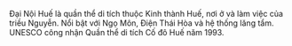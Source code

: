 Đại Nội Huế là quần thể di tích thuộc Kinh thành Huế, nơi ở và làm việc của triều Nguyễn. 
Nổi bật với Ngọ Môn, Điện Thái Hòa và hệ thống lăng tẩm. 
UNESCO công nhận Quần thể di tích Cố đô Huế năm 1993.
